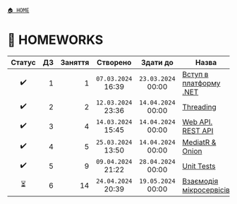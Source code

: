 ﻿[`🏠 HOME`](../README.md)  

# 📕 HOMEWORKS

| Статус | ДЗ | Заняття | Створено | Здати до | Назва |
|:---:|---:|---:|:---:|:---:|---|
| ✔️ | 1 |  1 | `07.03.2024` 16:39 | `23.03.2024` 00:00 | [Вступ в платформу .NET](./01/README.md) |
| ✔️ | 2 |  2 | `12.03.2024` 23:36 | `14.04.2024` 00:00 | [Threading](./02/README.md) |
| ✔️ | 3 |  4 | `14.03.2024` 15:45 | `14.04.2024` 00:00 | [Web API. REST API](./03/README.md) |
| ✔️ | 4 |  5 | `25.03.2024` 13:50 | `14.04.2024` 00:00 | [MediatR & Onion](./04/README.md) |
| ✔️ | 5 |  9 | `09.04.2024` 21:22 | `28.04.2024` 00:00 | [Unit Tests](./05/README.md) |
| ⏳ | 6 | 14 | `24.04.2024` 20:39 | `19.05.2024` 00:00 | [Взаємодія мікросервісів](./06/README.md) |